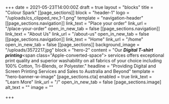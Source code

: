 +++
date = 2021-05-23T14:00:00Z
draft = true
layout = "blocks"
title = "Colour Spark"
[[page_sections]]
block = "header-1"
logo = "/uploads/cs_clipped_rev_1-1.png"
template = "navigation-header"
[[page_sections.navigation]]
link_text = "Place your order"
link_url = "/place-your-order"
open_in_new_tab = false
[[page_sections.navigation]]
link_text = "About Us"
link_url = "/about-us"
open_in_new_tab = false
[[page_sections.navigation]]
link_text = "Home"
link_url = "/home"
open_in_new_tab = false
[[page_sections]]
background_image = "/uploads/3572217.jpg"
block = "hero-2"
content = "Our <strong><em>Digital T-shirt printing</em></strong><span class=\"Apple-converted-space\"> services </span>offers exceptional print quality and superior washability on all fabrics of your choice including 100% Cotton, Tri-Blends, or Polyester."
headline = "Providing Digital and Screen Printing Services and Sales to Australia and Beyond"
template = "hero-banner-w-image"
[page_sections.cta]
enabled = true
link_text = "Learn More"
link_url = "/"
open_in_new_tab = false
[page_sections.image]
alt_text = ""
image = ""

+++
